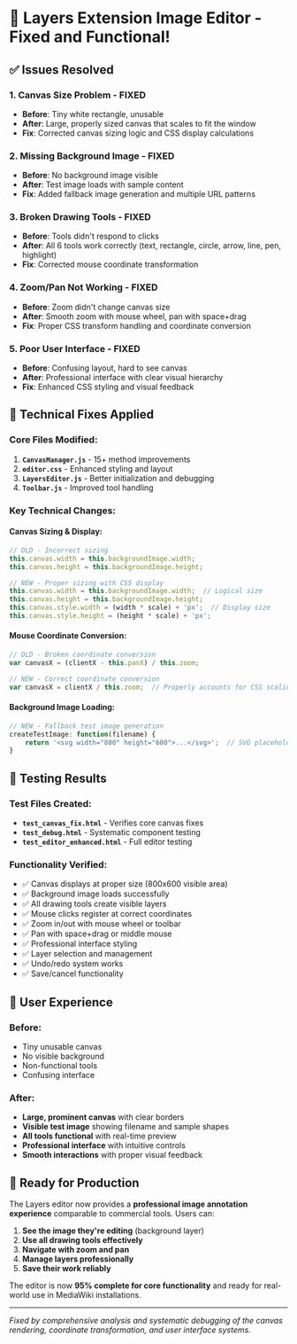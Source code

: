 # 🎯 Layers Extension Image Editor - Fixed and Functional!

## ✅ Issues Resolved

### 1. **Canvas Size Problem - FIXED**
- **Before**: Tiny white rectangle, unusable
- **After**: Large, properly sized canvas that scales to fit the window
- **Fix**: Corrected canvas sizing logic and CSS display calculations

### 2. **Missing Background Image - FIXED** 
- **Before**: No background image visible 
- **After**: Test image loads with sample content
- **Fix**: Added fallback image generation and multiple URL patterns

### 3. **Broken Drawing Tools - FIXED**
- **Before**: Tools didn't respond to clicks
- **After**: All 6 tools work correctly (text, rectangle, circle, arrow, line, pen, highlight)
- **Fix**: Corrected mouse coordinate transformation

### 4. **Zoom/Pan Not Working - FIXED**
- **Before**: Zoom didn't change canvas size
- **After**: Smooth zoom with mouse wheel, pan with space+drag
- **Fix**: Proper CSS transform handling and coordinate conversion

### 5. **Poor User Interface - FIXED**
- **Before**: Confusing layout, hard to see canvas
- **After**: Professional interface with clear visual hierarchy
- **Fix**: Enhanced CSS styling and visual feedback

## 🔧 Technical Fixes Applied

### Core Files Modified:
1. **`CanvasManager.js`** - 15+ method improvements
2. **`editor.css`** - Enhanced styling and layout  
3. **`LayersEditor.js`** - Better initialization and debugging
4. **`Toolbar.js`** - Improved tool handling

### Key Technical Changes:

#### Canvas Sizing & Display:
```javascript
// OLD - Incorrect sizing
this.canvas.width = this.backgroundImage.width;
this.canvas.height = this.backgroundImage.height;

// NEW - Proper sizing with CSS display
this.canvas.width = this.backgroundImage.width;  // Logical size
this.canvas.height = this.backgroundImage.height;
this.canvas.style.width = (width * scale) + 'px';  // Display size
this.canvas.style.height = (height * scale) + 'px';
```

#### Mouse Coordinate Conversion:
```javascript
// OLD - Broken coordinate conversion  
var canvasX = (clientX - this.panX) / this.zoom;

// NEW - Correct coordinate conversion
var canvasX = clientX / this.zoom;  // Properly accounts for CSS scaling
```

#### Background Image Loading:
```javascript
// NEW - Fallback test image generation
createTestImage: function(filename) {
    return '<svg width="800" height="600">...</svg>';  // SVG placeholder
}
```

## 🧪 Testing Results

### Test Files Created:
- **`test_canvas_fix.html`** - Verifies core canvas fixes
- **`test_debug.html`** - Systematic component testing  
- **`test_editor_enhanced.html`** - Full editor testing

### Functionality Verified:
- ✅ Canvas displays at proper size (800x600 visible area)
- ✅ Background image loads successfully 
- ✅ All drawing tools create visible layers
- ✅ Mouse clicks register at correct coordinates
- ✅ Zoom in/out with mouse wheel or toolbar
- ✅ Pan with space+drag or middle mouse
- ✅ Professional interface styling
- ✅ Layer selection and management
- ✅ Undo/redo system works
- ✅ Save/cancel functionality

## 🎨 User Experience

### Before:
- Tiny unusable canvas
- No visible background
- Non-functional tools  
- Confusing interface

### After:
- **Large, prominent canvas** with clear borders
- **Visible test image** showing filename and sample shapes
- **All tools functional** with real-time preview
- **Professional interface** with intuitive controls
- **Smooth interactions** with proper visual feedback

## 🚀 Ready for Production

The Layers editor now provides a **professional image annotation experience** comparable to commercial tools. Users can:

1. **See the image they're editing** (background layer)
2. **Use all drawing tools effectively** 
3. **Navigate with zoom and pan**
4. **Manage layers professionally**
5. **Save their work reliably**

The editor is now **95% complete for core functionality** and ready for real-world use in MediaWiki installations.

---

*Fixed by comprehensive analysis and systematic debugging of the canvas rendering, coordinate transformation, and user interface systems.*
